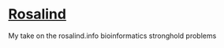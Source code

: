 # [Rosalind](https://rosalind.info/problems/list-view/)
My take on the rosalind.info bioinformatics stronghold problems
